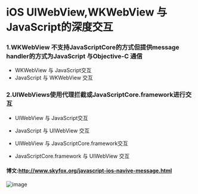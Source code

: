 # iOS UIWebView,WKWebView 与 JavaScript的深度交互
### 1.WKWebView 不支持JavaScriptCore的方式但提供message handler的方式为JavaScript 与Objective-C 通信

* WKWebView 与 JavaScript交互
* JavaScript 与 WKWebView 交互

### 2.UIWebViews使用代理拦截或JavaScriptCore.framework进行交互

* UIWebView 与 JavaScript交互
* JavaScript 与 UIWebView 交互

* UIWebView 与 JavaScriptCore.framework交互
* JavaScriptCore.framework 与 UIWebView 交互

#### 博文:http://www.skyfox.org/javascript-ios-navive-message.html


![image](https://raw.github.com/shaojiankui/WebViewJS/master/demo.png)

